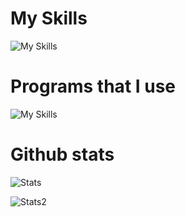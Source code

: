 # My Skills
![My Skills](https://skillicons.dev/icons?i=cpp)
# Programs that I use
![My Skills](https://skillicons.dev/icons?i=vscode,visualstudio)
# Github stats
![Stats](https://github-readme-stats.vercel.app/api?username=trysha-rbrn&theme=dark&show_icons=true&show=reviews,discussions_started,discussions_answered,prs_merged,prs_merged_percentage)

![Stats2](https://github-readme-stats.vercel.app/api/top-langs/?username=trysha-rbrn&layout=compact&theme=dark&hide=POV-Ray%20SDL)
